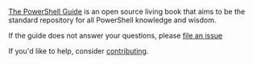 [The PowerShell Guide](https://powershellguide.com) is an open source living book that aims to be the standard repository for all PowerShell knowledge and wisdom.

If the guide does not answer your questions, please [file an issue](https://github.com/PowerShellGuides/PowerShellGuide/issues)

If you'd like to help, consider [contributing](contributing.md).
